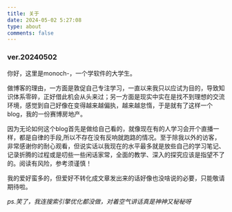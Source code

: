 ```yaml
---
title: 关于
date: 2024-05-02 5:27:08
type: about
comments: false
---
```


### ver.20240502

你好，这里是monoch-，一个学软件的大学生。

做博客的理由，一方面是敦促自己专注学习，一直以来我只以应试为目的，导致知识体系零碎，正好借此机会从头来过；另一方面是现实中实在是找不到理想的交流环境，感觉到自己好像在变得越来越偏执，越来越怠惰，于是就有了这样一个blog，我的一份赛博房地产。

因为无论如何这个blog首先是做给自己看的，就像现在有的人学习会开个直播一样，都是自律的手段,所以不存在没有反响就跑路的情况。至于除我以外的访客，非常感谢你的耐心观看，但说实话以我现在的水平最多就是放些自己的学习笔记、记录折腾的过程或是叨些一些闲话家常，全面的教学、深入的探究应该是指望不了的。阅读有风险，参考须谨慎！

我的爱好蛮多的，但爱好不转化成文章发出来的话好像也没啥说的必要，只能敬请期待啦。

*ps.笑了，我连搜索引擎优化都没做，对着空气讲话真是神神又秘秘呀*